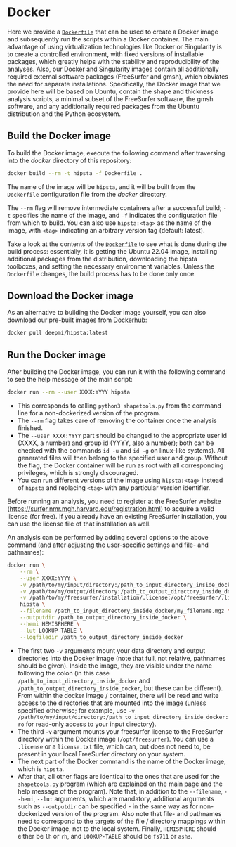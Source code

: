 # Docker

Here we provide a [`Dockerfile`](Dockerfile) that can be used to create a Docker image and subsequently run the scripts within a Docker container. The main advantage of using virtualization technologies like Docker or Singularity is to create a controlled environment, with fixed versions of installable packages, which greatly helps with the stability and reproducibility of the analyses. Also, our Docker and Singularity images contain all additionally required external software packages (FreeSurfer and gmsh), which obviates the need for separate installations. Specifically, the Docker image that we provide here will be based on Ubuntu, contain the shape and thickness analysis scripts, a minimal subset of the FreeSurfer software, the gmsh software, and any additionally required packages from the Ubuntu distribution and the Python ecosystem.

## Build the Docker image

To build the Docker image, execute the following command after traversing into the *docker* directory of this repository:

```bash
docker build --rm -t hipsta -f Dockerfile .
```
The name of the image will be `hipsta`, and it will be built from the `Dockerfile` configuration file from the *docker* directory.

The `--rm` flag will remove intermediate containers after a successful build; `-t` specifies the name of the image, and `-f` indicates the configuration file from which to build.  You can also use `hipsta:<tag>` as the name of the image, with `<tag>` indicating an arbitrary version tag (default: latest).

Take a look at the contents of the [`Dockerfile`](Dockerfile) to see what is done during the build process: essentially, it is getting the Ubuntu 22.04 image, installing additional packages from the distribution, downloading the hipsta toolboxes, and setting the necessary environment variables. Unless the `Dockerfile` changes, the build process has to be done only once.

## Download the Docker image

As an alternative to building the Docker image yourself, you can also download our pre-built images from [Dockerhub](https://hub.docker.com/r/deepmi/hipsta/tags):

```bash
docker pull deepmi/hipsta:latest
```

## Run the Docker image

After building the Docker image, you can run it with the following command to see the help message of the main script:

```bash
docker run --rm --user XXXX:YYYY hipsta
```

* This corresponds to calling `python3 shapetools.py` from the command line for a non-dockerized version of the program.
* The `--rm` flag takes care of removing the container once the analysis finished.
* The `--user XXXX:YYYY` part should be changed to the appropriate user id (XXXX, a number) and group id (YYYY, also a number); both can be checked with the commands `id -u` and `id -g` on linux-like systems). All generated files will then belong to the specified user and group. Without the flag, the Docker container will be run as root with all corresponding privileges, which is strongly discouraged.
* You can run different versions of the image using `hipsta:<tag>` instead of `hipsta` and replacing `<tag>` with any particular version identifier.

Before running an analysis, you need to register at the FreeSurfer website (https://surfer.nmr.mgh.harvard.edu/registration.html) to acquire a valid license (for free). If you already have an existing FreeSurfer installation, you can use the license file of that installation as well.

An analysis can be performed by adding several options to the above command (and after adjusting the user-specific settings and file- and pathnames):

```bash
docker run \
    --rm \
    --user XXXX:YYYY \
    -v /path/to/my/input/directory:/path_to_input_directory_inside_docker \
    -v /path/to/my/output/directory:/path_to_output_directory_inside_docker \
    -v /path/to/my/freesurfer/installation/.license:/opt/freesurfer/.license    
    hipsta \
    --filename /path_to_input_directory_inside_docker/my_filename.mgz \
    --outputdir /path_to_output_directory_inside_docker \
    --hemi HEMISPHERE \
    --lut LOOKUP-TABLE \
    --logfiledir /path_to_output_directory_inside_docker
```

* The first two `-v` arguments mount your data directory and output directories into the Docker image (note that full, not relative, pathnames should be given). Inside the image, they are visible under the name following the colon (in this case `/path_to_input_directory_inside_docker` and `/path_to_output_directory_inside_docker`, but these can be different). From within the docker image / container, there will be read and write access to the directories that are mounted into the image (unless specified otherwise; for example, use `-v /path/to/my/input/directory:/path_to_input_directory_inside_docker:ro` for read-only access to your input directory).
* The third `-v` argument mounts your freesurfer license to the FreeSurfer directory within the Docker image (`/opt/freesurfer`). You can use a `.license` or a `license.txt` file, which can, but does not need to, be present in your local FreeSurfer directory on your system.
* The next part of the Docker command is the name of the Docker image, which is `hipsta`.
* After that, all other flags are identical to the ones that are used for the `shapetools.py` program (which are explained on the main page and the help message of the program). Note that, in addition to the `--filename`, `--hemi`, `--lut` arguments, which are mandatory, additional arguments such as `--outputdir` can be specified - in the same way as for non-dockerized version of the program. Also note that file- and pathnames need to correspond to the targets of the file / directory mappings within the Docker image, not to the local system. Finally, `HEMISPHERE` should either be `lh` or `rh`, and `LOOKUP-TABLE` should be `fs711` or `ashs`.
